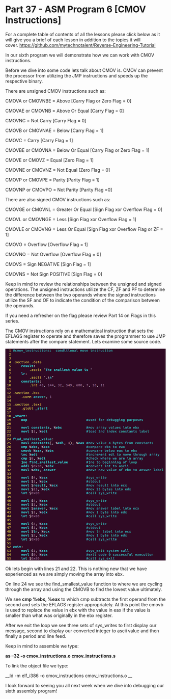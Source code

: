 # Part 37 - ASM Program 6 \[CMOV Instructions\]

For a complete table of contents of all the lessons please click below as it will give you a brief of each lesson in addition to the topics it will cover.&nbsp;https://github.com/mytechnotalent/Reverse-Engineering-Tutorial

In our sixth program we will demonstrate how we can work with CMOV instructions.

Before we dive into some code lets talk about CMOV is. CMOV can prevent the processor from utilizing the JMP instructions and speeds up the respective binary.

There are unsigned CMOV instructions such as:

CMOVA or CMOVNBE = Above \[Carry Flag or Zero Flag = 0\]

CMOVAE or CMOVNB = Above Or Equal \[Carry Flag = 0\]

CMOVNC = Not Carry \[Carry Flag = 0\]

CMOVB or CMOVNAE = Below \[Carry Flag = 1\]

CMOVC = Carry \[Carry Flag = 1\]

CMOVBE or CMOVNA = Below Or Equal \[Carry Flag or Zero Flag = 1\]

CMOVE or CMOVZ = Equal \[Zero Flag = 1\]

CMOVNE or CMOVNZ = Not Equal \[Zero Flag = 0\]

CMOVP or CMOVPE = Parity \[Parity Flag = 1\]

CMOVNP or CMOVPO = Not Parity \[Parity Flag =0\]

There are also signed CMOV instructions such as:

CMOVGE or CMOVNL = Greater Or Equal \[Sign Flag xor Overflow Flag = 0\]

CMOVL or CMOVNGE = Less \[Sign Flag xor Overflow Flag = 1\]

CMOVLE or CMOVNG = Less Or Equal \[Sign Flag xor Overflow Flag or ZF = 1\]

CMOVO = Overflow \[Overflow Flag = 1\]

CMOVNO = Not Overflow \[Overflow Flag = 0\]

CMOVS = Sign NEGATIVE \[Sign Flag = 1\]

CMOVNS = Not Sign POSITIVE \[Sign Flag = 0\]

Keep in mind to review the relationships between the unsigned and signed operations. The unsigned instructions utilize the CF, ZF and PF to determine the difference between the two operands where the signed instructions utilize the SF and OF to indicate the condition of the comparison between the operands.

If you need a refresher on the flag please review Part 14 on Flags in this series.

The CMOV instructions rely on a mathematical instruction that sets the EFLAGS register to operate and therefore saves the programmer to use JMP statements after the compare statement. Lets examine some source code.

<div class="slate-resizable-image-embed slate-image-embed__resize-full-width"><img src="/imgs/1520240921769.jpg"/></div>

Ok lets begin with lines 21 and 22. This is nothing new that we have experienced as we are simply moving the array into ebx.

On line 24 we see the find\_smallest\_value function to where we are cycling through the array and using the CMOVB to find the lowest value ultimately.

We see __cmp %ebx, %eax__ to which cmp subtracts the first operand from the second and sets the EFLAGS register appropriately. At this point the cmovb is used to replace the value in ebx with the value in eax if the value is smaller than what was originally in the ebx register.

After we exit the loop we see three sets of sys\_writes to first display our message, second to display our converted integer to ascii value and then finally a period and line feed.

Keep in mind to assemble we type:

__as –32 -o cmov\_instructions.o cmov\_instructions.s__

To link the object file we type:

__ld -m elf\_i386 -o cmov\_instructions cmov\_instructions.o __

I look forward to seeing you all next week when we dive into debugging our sixth assembly program!